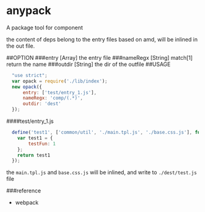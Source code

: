 # anypack
A package tool for component

the content of deps belong to the entry files based on amd, will be inlined in the out file. 


##OPTION
###entry [Array]
the entry file
###nameRegx [String]
match[1] return the name
###outdir [String]
the dir of the outfile
##USAGE
```js
  "use strict";
  var opack = require('./lib/index');
  new opack({
      entry: ['test/entry_1.js'],
      nameRegx: 'comp/(.*)',
      outdir: 'dest'
  });
```
####test/entry_1.js
```js
  define('test1', ['common/util', './main.tpl.js', './base.css.js'], function () {
    var test1 = {
        testFun: 1
    };
    return test1
  });
```
the `main.tpl.js` and `base.css.js` will be inlined, and write to `./dest/test.js` file

###reference
- webpack
